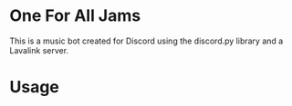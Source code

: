 # One For All Jams
 
 
This is a music bot created for Discord using the discord.py library and a Lavalink server.

# Usage 


